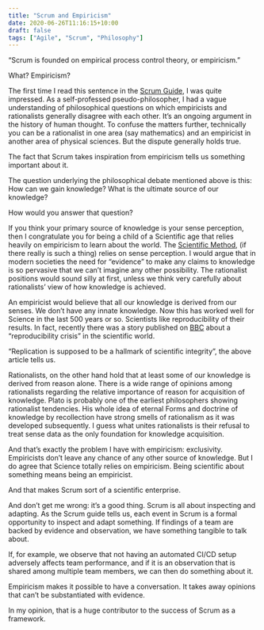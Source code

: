 ```yaml
---
title: "Scrum and Empiricism"
date: 2020-06-26T11:16:15+10:00
draft: false
tags: ["Agile", "Scrum", "Philosophy"]
---
```

“Scrum is founded on empirical process control theory, or empiricism.”

What?  Empiricism?

The first time I read this sentence in the <a target="_blank" href="https://www.scrumguides.org/scrum-guide.html">Scrum Guide</a>, I was quite impressed.  As a self-professed pseudo-philosopher, I had a vague understanding of philosophical questions on which empiricists and rationalists generally disagree with each other.  It’s an ongoing argument in the history of human thought.  To confuse the matters further, technically you can be a rationalist in one area (say mathematics) and an empiricist in another area of physical sciences.  But the dispute generally holds true.

The fact that Scrum takes inspiration from empiricism tells us something important about it.

The question underlying the philosophical debate mentioned above is this:  How can we gain knowledge?  What is the ultimate source of our knowledge?

How would you answer that question?

If you think your primary source of knowledge is your sense perception, then I congratulate you for being a child of a Scientific age that relies heavily on empiricism to learn about the world.  The <a target="_blank" href="https://www.khanacademy.org/science/biology/intro-to-biology/science-of-biology/a/the-science-of-biology">Scientific Method</a>, (if there really is such a thing) relies on sense perception.  I would argue that in modern societies the need for “evidence” to make any claims to knowledge is so pervasive that we can’t imagine any other possibility.  The rationalist positions would sound silly at first, unless we think very carefully about rationalists’ view of how knowledge is achieved.

An empiricist would believe that all our knowledge is derived from our senses.  We don’t have any innate knowledge.  Now this has worked well for Science in the last 500 years or so.  Scientists like reproducibility of their results.  In fact, recently there was a story published on <a href="http://www.bbc.com/news/science-environment-39054778" target="blank">BBC</a> about a “reproducibility crisis” in the scientific world.

“Replication is supposed to be a hallmark of scientific integrity”, the above article tells us.

Rationalists, on the other hand hold that at least some of our knowledge is derived from reason alone.  There is a wide range of opinions among rationalists regarding the relative importance of reason for acquisition of knowledge.  Plato is probably one of the earliest philosophers showing rationalist tendencies.  His whole idea of eternal Forms and doctrine of knowledge by recollection have strong smells of rationalism as it was developed subsequently.  I guess what unites rationalists is their refusal to treat sense data as the only foundation for knowledge acquisition.

And that’s exactly the problem I have with empiricism: exclusivity.  Empiricists don’t leave any chance of any other source of knowledge.  But I do agree that Science totally relies on empiricism.  Being scientific about something means being an empiricist.

And that makes Scrum sort of a scientific enterprise.

And don’t get me wrong: it’s a good thing.  Scrum is all about inspecting and adapting.  As the Scrum guide tells us, each event in Scrum is a formal opportunity to inspect and adapt something.  If findings of a team are backed by evidence and observation, we have something tangible to talk about.

If, for example, we observe that not having an automated CI/CD setup adversely affects team performance, and if it is an observation that is shared among multiple team members, we can then do something about it.

Empiricism makes it possible to have a conversation.  It takes away opinions that can’t be substantiated with evidence.

In my opinion, that is a huge contributor to the success of Scrum as a framework.
